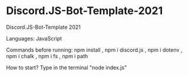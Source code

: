 # Discord.JS-Bot-Template-2021
Discord.JS-Bot-Template 2021

Languages:
JavaScript

Commands before running:
 npm install ,
 npm i discord.js ,
 npm i dotenv ,
 npm i chalk ,
 npm i fs ,
 npm i path

How to start?
Type in the terminal "node index.js"
